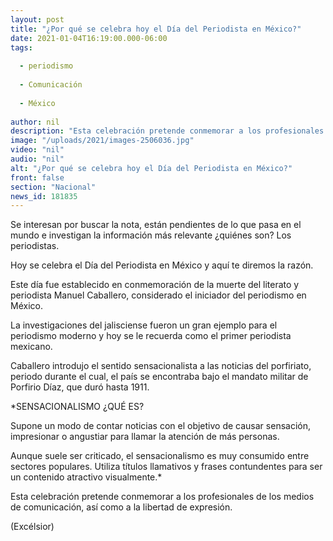 ```yaml
---
layout: post
title: "¿Por qué se celebra hoy el Día del Periodista en México?"
date: 2021-01-04T16:19:00.000-06:00
tags:
  
  - periodismo
  
  - Comunicación
  
  - México
  
author: nil
description: "Esta celebración pretende conmemorar a los profesionales de los medios de comunicación, así como a la libertad de expresión"
image: "/uploads/2021/images-2506036.jpg"
video: "nil"
audio: "nil"
alt: "¿Por qué se celebra hoy el Día del Periodista en México?"
front: false
section: "Nacional"
news_id: 181835
---
```


Se interesan por buscar la nota, están pendientes de lo que pasa en el mundo e investigan la información más relevante ¿quiénes son? Los periodistas.

Hoy se celebra el Día del Periodista en México y aquí te diremos la razón.

Este día fue establecido en conmemoración de la muerte del literato y periodista Manuel Caballero, considerado el iniciador del periodismo en México.

La investigaciones del  jalisciense fueron un gran ejemplo para el periodismo moderno y hoy se le recuerda como el primer periodista mexicano.

Caballero introdujo el sentido sensacionalista a las noticias del porfiriato, periodo durante el cual,  el país se encontraba bajo el mandato militar de Porfirio Díaz, que duró hasta 1911.

 

*SENSACIONALISMO ¿QUÉ ES?

Supone un modo de contar noticias con el objetivo de causar sensación, impresionar o angustiar para llamar la atención de más personas.

Aunque suele ser criticado, el sensacionalismo es muy consumido entre sectores populares. Utiliza títulos llamativos y frases contundentes para ser un contenido atractivo visualmente.*

Esta celebración pretende conmemorar a los profesionales de los medios de comunicación, así como a la libertad de expresión.  

(Excélsior)